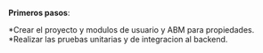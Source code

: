 **Primeros pasos**:

*Crear el proyecto y modulos de usuario y ABM para propiedades.<br>
*Realizar las pruebas unitarias y de integracion al backend.
